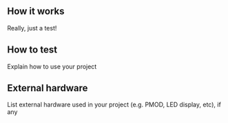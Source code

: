 <!---

This file is used to generate your project datasheet. Please fill in the information below and delete any unused
sections.

You can also include images in this folder and reference them in the markdown. Each image must be less than
512 kb in size, and the combined size of all images must be less than 1 MB.
-->

## How it works

Really, just a test!

## How to test

Explain how to use your project

## External hardware

List external hardware used in your project (e.g. PMOD, LED display, etc), if any

